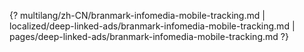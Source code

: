 {? multilang/zh-CN/branmark-infomedia-mobile-tracking.md | localized/deep-linked-ads/branmark-infomedia-mobile-tracking.md | pages/deep-linked-ads/branmark-infomedia-mobile-tracking.md ?}

